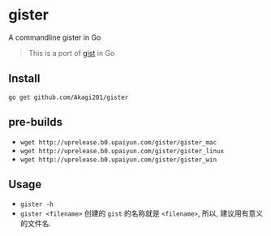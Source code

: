 # gister

A commandline gister in Go

> This is a port of [gist](https://github.com/defunkt/gist) in Go

## Install

`go get github.com/Akagi201/gister`

## pre-builds

* `wget http://uprelease.b0.upaiyun.com/gister/gister_mac`
* `wget http://uprelease.b0.upaiyun.com/gister/gister_linux`
* `wget http://uprelease.b0.upaiyun.com/gister/gister_win`

## Usage

* `gister -h`
* `gister <filename>` 创建的 `gist` 的名称就是 `<filename>`, 所以, 建议用有意义的文件名.
